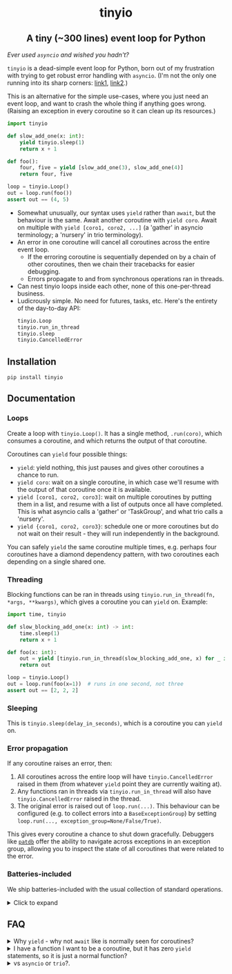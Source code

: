 <h1 align="center">tinyio</h1>
<h2 align="center">A tiny (~300 lines) event loop for Python</h2>

_Ever used `asyncio` and wished you hadn't?_

`tinyio` is a dead-simple event loop for Python, born out of my frustration with trying to get robust error handling with `asyncio`. (I'm not the only one running into its sharp corners: [link1](https://sailor.li/asyncio), [link2](https://lucumr.pocoo.org/2016/10/30/i-dont-understand-asyncio/).)

This is an alternative for the simple use-cases, where you just need an event loop, and want to crash the whole thing if anything goes wrong. (Raising an exception in every coroutine so it can clean up its resources.)

```python
import tinyio

def slow_add_one(x: int):
    yield tinyio.sleep(1)
    return x + 1

def foo():
    four, five = yield [slow_add_one(3), slow_add_one(4)]
    return four, five

loop = tinyio.Loop()
out = loop.run(foo())
assert out == (4, 5)
```

- Somewhat unusually, our syntax uses `yield` rather than `await`, but the behaviour is the same. Await another coroutine with `yield coro`. Await on multiple with `yield [coro1, coro2, ...]` (a 'gather' in asyncio terminology; a 'nursery' in trio terminology).
- An error in one coroutine will cancel all coroutines across the entire event loop.
    - If the erroring coroutine is sequentially depended on by a chain of other coroutines, then we chain their tracebacks for easier debugging.
    - Errors propagate to and from synchronous operations ran in threads.
- Can nest tinyio loops inside each other, none of this one-per-thread business.
- Ludicrously simple. No need for futures, tasks, etc. Here's the entirety of the day-to-day API:
    ```python
    tinyio.Loop
    tinyio.run_in_thread
    tinyio.sleep
    tinyio.CancelledError
    ```

## Installation

```
pip install tinyio
```

## Documentation

### Loops

Create a loop with `tinyio.Loop()`. It has a single method, `.run(coro)`, which consumes a coroutine, and which returns the output of that coroutine.

Coroutines can `yield` four possible things:

- `yield`: yield nothing, this just pauses and gives other coroutines a chance to run.
- `yield coro`: wait on a single coroutine, in which case we'll resume with the output of that coroutine once it is available.
- `yield [coro1, coro2, coro3]`: wait on multiple coroutines by putting them in a list, and resume with a list of outputs once all have completed. This is what asyncio calls a 'gather' or 'TaskGroup', and what trio calls a 'nursery'.
- `yield {coro1, coro2, coro3}`: schedule one or more coroutines but do not wait on their result - they will run independently in the background.

You can safely `yield` the same coroutine multiple times, e.g. perhaps four coroutines have a diamond dependency pattern, with two coroutines each depending on a single shared one.

### Threading

Blocking functions can be ran in threads using `tinyio.run_in_thread(fn, *args, **kwargs)`, which gives a coroutine you can `yield` on. Example:

```python
import time, tinyio

def slow_blocking_add_one(x: int) -> int:
    time.sleep(1)
    return x + 1

def foo(x: int):
    out = yield [tinyio.run_in_thread(slow_blocking_add_one, x) for _ in range(3)]
    return out

loop = tinyio.Loop()
out = loop.run(foo(x=1))  # runs in one second, not three
assert out == [2, 2, 2]
```

### Sleeping

This is `tinyio.sleep(delay_in_seconds)`, which is a coroutine you can `yield` on.

### Error propagation

If any coroutine raises an error, then:

1. All coroutines across the entire loop will have `tinyio.CancelledError` raised in them (from whatever `yield` point they are currently waiting at).
2. Any functions ran in threads via `tinyio.run_in_thread` will also have `tinyio.CancelledError` raised in the thread.
3. The original error is raised out of `loop.run(...)`. This behaviour can be configured (e.g. to collect errors into a `BaseExceptionGroup`) by setting `loop.run(..., exception_group=None/False/True)`.

This gives every coroutine a chance to shut down gracefully. Debuggers like [`patdb`](https://github.com/patrick-kidger/patdb) offer the ability to navigate across exceptions in an exception group, allowing you to inspect the state of all coroutines that were related to the error.

### Batteries-included

We ship batteries-included with the usual collection of standard operations.

<details><summary>Click to expand</summary>

```python
tinyio.add_done_callback        tinyio.Semaphore
tinyio.AsCompleted              tinyio.ThreadPool
tinyio.Barrier                  tinyio.timeout
tinyio.Event                    tinyio.TimeoutError
tinyio.Lock
```

---

- `tinyio.add_done_callback(coro, success_callback)`

    Used as `yield {tinyio.add_done_callback(coro, success_callback)}`.

    This wraps `coro` so that `success_callback(out)` is called on its output once it completes. Note the `{...}` above, indicating calling this in nonblocking fashion (otherwise you could just directly call the callbacks yourself).

---

- `tinyio.AsCompleted({coro1, coro2, ...})`

    This schedules multiple coroutines in the background (like `yield {coro1, coro2, ...}`), and then offers their results in the order they complete.

    This is iterated over in the following way, using its `.done()` and `.get()` methods:
    ```python
    def main():
        iterator = tinyio.AsCompleted({coro1, coro2, coro3})
        while not iterator.done():
            x = yield iterator.get()
    ```

---

- `tinyio.Barrier(value)`

    This has a single method `barrier.wait()`, which is a coroutine you can `yield` on. Once `value` many coroutines have yielded on this method then it will unblock.

---

- `tinyio.Event()`

    This is a wrapper around a boolean flag, initialised with `False`.
    This has the following methods:
    
    - `.is_set()`: check the value of the flag.
    - `.set()`: set the flag to `True`.
    - `.clear()`: set the flag to `False`.
    - `.wait()`, which is a coroutine you can `yield` on. This will unblock if the internal flag is `True`. (Typically this is accomplished by calling `.set()` from another coroutine or from a thread.)

---

- `tinyio.Lock()`

    This is just a convenience for `tinyio.Semaphore(value=1)`, see below.

---

- `tinyio.Semaphore(value)`

    This manages an internal counter that is initialised at `value`, is decremented when entering a region, and incremented when exiting. This blocks if this counter is at zero. In this way, at most `value` coroutines may acquire the semaphore at a time.

    This is used as:
    ```python
    semaphore = Semaphore(value)

    ...

    with (yield semaphore()):
        ...
    ```

---

- `tinyio.timeout(coro, timeout_in_seconds)`

    This is a coroutine you can `yield` on, used as `output, success = yield tinyio.timeout(coro, timeout_in_seconds)`.
    
    This runs `coro` for at most `timeout_in_seconds`. If it succeeds in that time then the pair `(output, True)` is returned . Else this will return `(None, False)`, and `coro` will be halted by raising `tinyio.TimeoutError` inside it.

---

- `tinyio.ThreadPool(max_threads)`

    This is equivalent to making multiple `tinyio.run_in_thread` calls, but will limit the number of threads to at most `max_threads`. Additional work after that will block until a thread becomes available.

    This has two methods:

    - `.run_in_thread(fn, *args, **kwargs)`, which is a coroutine you can `yield` on. This is equivalent to `yield tinyio.run_in_thread(fn, *args, **kwargs)`.
    - `.map(fn, xs)`, which is a coroutine you can `yield` on. This is equivalent to `yield [tinyio.run_in_thread(fn, x) for x in xs]`.
 
---

</details>

## FAQ

<details>
<summary>Why <code>yield</code> - why not <code>await</code> like is normally seen for coroutines?</summary>
<br>

The reason is that `await` does not offer a suspension point to an event loop (it just calls `__await__` and maybe *that* offers a suspension point), so if we wanted to use that syntax then we'd need to replace `yield coro` with something like `await tinyio.Task(coro)`. The traditional syntax is not worth the extra class.
</details>

<details>
<summary>I have a function I want to be a coroutine, but it has zero <code>yield</code> statements, so it is just a normal function?</summary>
<br>

You can distinguish it from a normal Python function by putting `if False: yield` somewhere inside its body. Another common trick is to put a `yield` statement after the final `return` statement. Bit ugly but oh well.
</details>

<details>
<summary>vs <code>asyncio</code> or <code>trio</code>?.</summary>
<br>

I wasted a *lot* of time trying to get correct error propagation with `asyncio`, trying to reason whether my tasks would be cleaned up correctly or not (edge-triggered vs level-triggered etc etc). `trio` is excellent but still has a one-loop-per-thread rule, and doesn't propagate cancellations to/from threads. These points inspired me to try writing my own.

`tinyio` has the following unique features, and as such may be the right choice if any of the following are must-haves for you:

- the propagation of errors to/from threads;
- no one-loop-per-thread rule;
- simple+robust error semantics (crash the whole loop if anything goes wrong);
- tiny, hackable, codebase.

However conversely, `tinyio` does not offer the ability to schedule work on the event loop whilst cleaning up from errors.

If none of the bullet points are must-haves for you, or if needing the event loop during cleanup is a dealbreaker, then either `trio` or `asyncio` are likely to be better choices. :)

</details>
